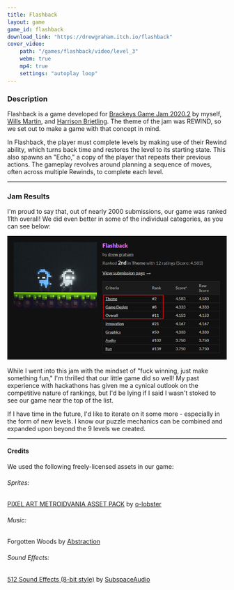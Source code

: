 ```yaml
---
title: Flashback
layout: game
game_id: flashback
download_link: "https://drewgraham.itch.io/flashback"
cover_video: 
    path: "/games/flashback/video/level_3"
    webm: true
    mp4: true
    settings: "autoplay loop"
---
```


### Description

Flashback is a game developed for [Brackeys Game Jam 2020.2](https://itch.io/jam/brackeys-4) by myself, [Wills Martin](https://willsmartin.itch.io/), and [Harrison Brietling](http://harrisonbrietling.com/). The theme of the jam was REWIND, so we set out to make a game with that concept in mind.

In Flashback, the player must complete levels by making use of their Rewind ability, which turns back time and restores the level to its starting state. This also spawns an "Echo," a copy of the player that repeats their previous actions. The gameplay revolves around planning a sequence of moves, often across multiple Rewinds, to complete each level.

-----

### Jam Results

I'm proud to say that, out of nearly 2000 submissions, our game was ranked 11th overall! We did even better in some of the individual categories, as you can see below:

<!-- Ranking -->
<div class="row">
    <img src="/games/flashback/images/jam_results.png" class="blog rounded mx-auto d-block fit-horizontal">
</div>

While I went into this jam with the mindset of "fuck winning, just make something fun," I'm thrilled that our little game did so well! My past experience with hackathons has given me a cynical outlook on the competitive nature of rankings, but I'd be lying if I said I wasn't stoked to see our game near the top of the list.

If I have time in the future, I'd like to iterate on it some more - especially in the form of new levels. I know our puzzle mechanics can be combined and expanded upon beyond the 9 levels we created.

-----

#### Credits

We used the following freely-licensed assets in our game:

###### Sprites:
[PIXEL ART METROIDVANIA ASSET PACK](https://o-lobster.itch.io/platformmetroidvania-pixel-art-asset-pack) by [o-lobster](https://o-lobster.itch.io/)

###### Music:
Forgotten Woods by [Abstraction](http://www.abstractionmusic.com/)

###### Sound Effects: 
[512 Sound Effects (8-bit style)](https://opengameart.org/content/512-sound-effects-8-bit-style) by [SubspaceAudio](https://opengameart.org/users/subspaceaudio)